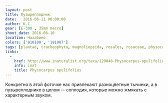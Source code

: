 ```yaml
---
layout: post
title: Пузыреплодник
date:   2016-06-11 00:00:00
author: К.С.
gear: [E-300 , 35mm macro]
shoot_date: 2016-06-10
location: Нахабино
colors: ['010100', '191907']
tags: [plantae, tracheophyta, magnoliopsida, rosales, rosaceae, physocarpus, physocarpus opulifolius]
links:
  -
    href: http://www.inaturalist.org/taxa/129048-Physocarpus-opulifolius
    info: inat
    title: Physocarpus opulifolius
---
```


Конкретно в этой фоточке нас привлекают разноцветные тычинки, а в пузыреплоднике в целом -- соплодия, которые можно жмякать с характерным звуком.
